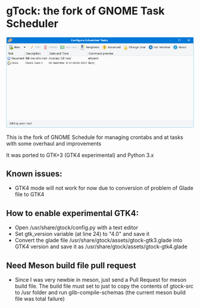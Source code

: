 # gTock: the fork of GNOME Task Scheduler

![Screenshot](gtock-screenshot.png)

This is the fork of GNOME Schedule for managing crontabs and at tasks with some overhaul and improvements

It was ported to GTK+3 (GTK4 experimental) and Python 3.x


## Known issues:
* GTK4 mode will not work for now due to conversion of problem of Glade file to GTK4

## How to enable experimental GTK4:
* Open /usr/share/gtock/config.py with a text editor
* Set gtk_version variable (at line 24) to "4.0" and save it
* Convert the glade file /usr/share/gtock/assets/gtock-gtk3.glade into GTK4 version and save it as /usr/share/gtock/assets/gtock-gtk4.glade

## Need Meson build file pull request
* Since I was very newbie in meson, just send a Pull Request for meson build file. The build file must set to just to copy the contents of gtock-src to /usr folder and run glib-compile-schemas (the current meson build file was total failure)
